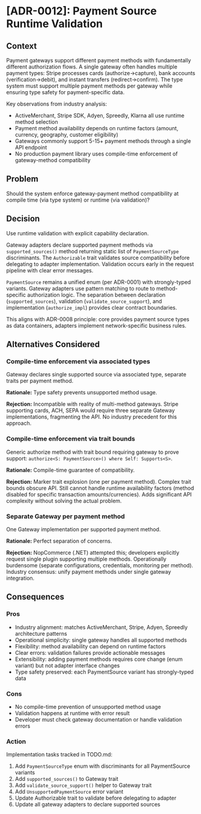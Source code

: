 # [ADR-0012]: Payment Source Runtime Validation

## Context

Payment gateways support different payment methods with fundamentally different authorization flows. A single gateway often handles multiple payment types: Stripe processes cards (authorize→capture), bank accounts (verification→debit), and instant transfers (redirect→confirm). The type system must support multiple payment methods per gateway while ensuring type safety for payment-specific data.

Key observations from industry analysis:
- ActiveMerchant, Stripe SDK, Adyen, Spreedly, Klarna all use runtime method selection
- Payment method availability depends on runtime factors (amount, currency, geography, customer eligibility)
- Gateways commonly support 5-15+ payment methods through a single API endpoint
- No production payment library uses compile-time enforcement of gateway-method compatibility

## Problem

Should the system enforce gateway-payment method compatibility at compile time (via type system) or runtime (via validation)?

## Decision

Use runtime validation with explicit capability declaration.

Gateway adapters declare supported payment methods via `supported_sources()` method returning static list of `PaymentSourceType` discriminants. The `Authorizable` trait validates source compatibility before delegating to adapter implementation. Validation occurs early in the request pipeline with clear error messages.

`PaymentSource` remains a unified enum (per ADR-0001) with strongly-typed variants. Gateway adapters use pattern matching to route to method-specific authorization logic. The separation between declaration (`supported_sources`), validation (`validate_source_support`), and implementation (`authorize_impl`) provides clear contract boundaries.

This aligns with ADR-0008 principle: core provides payment source types as data containers, adapters implement network-specific business rules.

## Alternatives Considered

### Compile-time enforcement via associated types
Gateway declares single supported source via associated type, separate traits per payment method.

**Rationale:** Type safety prevents unsupported method usage.

**Rejection:** Incompatible with reality of multi-method gateways. Stripe supporting cards, ACH, SEPA would require three separate Gateway implementations, fragmenting the API. No industry precedent for this approach.

### Compile-time enforcement via trait bounds
Generic authorize method with trait bound requiring gateway to prove support: `authorize<S: PaymentSource>() where Self: Supports<S>`.

**Rationale:** Compile-time guarantee of compatibility.

**Rejection:** Marker trait explosion (one per payment method). Complex trait bounds obscure API. Still cannot handle runtime availability factors (method disabled for specific transaction amounts/currencies). Adds significant API complexity without solving the actual problem.

### Separate Gateway per payment method
One Gateway implementation per supported payment method.

**Rationale:** Perfect separation of concerns.

**Rejection:** NopCommerce (.NET) attempted this; developers explicitly request single plugin supporting multiple methods. Operationally burdensome (separate configurations, credentials, monitoring per method). Industry consensus: unify payment methods under single gateway integration.

## Consequences

### Pros
- Industry alignment: matches ActiveMerchant, Stripe, Adyen, Spreedly architecture patterns
- Operational simplicity: single gateway handles all supported methods
- Flexibility: method availability can depend on runtime factors
- Clear errors: validation failures provide actionable messages
- Extensibility: adding payment methods requires core change (enum variant) but not adapter interface changes
- Type safety preserved: each PaymentSource variant has strongly-typed data

### Cons
- No compile-time prevention of unsupported method usage
- Validation happens at runtime with error result
- Developer must check gateway documentation or handle validation errors

### Action

Implementation tasks tracked in TODO.md:
1. Add `PaymentSourceType` enum with discriminants for all PaymentSource variants
2. Add `supported_sources()` to Gateway trait
3. Add `validate_source_support()` helper to Gateway trait
4. Add `UnsupportedPaymentSource` error variant
5. Update Authorizable trait to validate before delegating to adapter
6. Update all gateway adapters to declare supported sources
